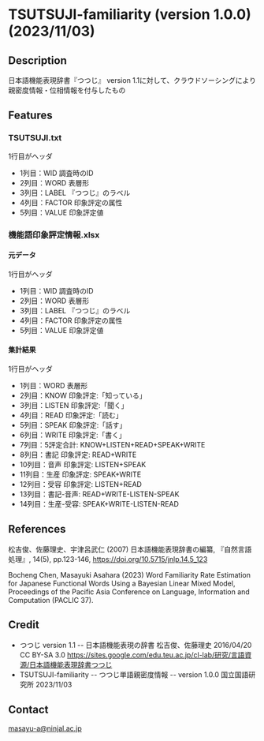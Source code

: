 # TSUTSUJI-familiarity (version 1.0.0) (2023/11/03)

## Description
日本語機能表現辞書『つつじ』 version 1.1に対して、クラウドソーシングにより親密度情報・位相情報を付与したもの

## Features 

### TSUTSUJI.txt

1行目がヘッダ

- 1列目：WID 調査時のID
- 2列目：WORD 表層形
- 3列目：LABEL 『つつじ』のラベル
- 4列目：FACTOR 印象評定の属性
- 5列目：VALUE 印象評定値

### 機能語印象評定情報.xlsx

#### 元データ

1行目がヘッダ

- 1列目：WID 調査時のID
- 2列目：WORD 表層形
- 3列目：LABEL 『つつじ』のラベル
- 4列目：FACTOR 印象評定の属性
- 5列目：VALUE 印象評定値

#### 集計結果

1行目がヘッダ

- 1列目：WORD 表層形
- 2列目：KNOW 印象評定:「知っている」
- 3列目：LISTEN 印象評定:「聞く」
- 4列目：READ 印象評定:「読む」
- 5列目：SPEAK 印象評定:「話す」
- 6列目：WRITE 印象評定:「書く」
- 7列目：5評定合計: KNOW+LISTEN+READ+SPEAK+WRITE
- 8列目：書記 印象評定: READ+WRITE
- 10列目：音声 印象評定: LISTEN+SPEAK
- 11列目：生産 印象評定: SPEAK+WRITE
- 12列目：受容 印象評定: LISTEN+READ
- 13列目：書記-音声: READ+WRITE-LISTEN-SPEAK
- 14列目：生産-受容: SPEAK+WRITE-LISTEN-READ


## References

松吉俊、佐藤理史、宇津呂武仁 (2007) 日本語機能表現辞書の編纂, 『自然言語処理』, 14(5), pp.123-146, https://doi.org/10.5715/jnlp.14.5_123

Bocheng Chen, Masayuki Asahara (2023) Word Familiarity Rate Estimation for Japanese Functional Words Using a Bayesian Linear Mixed Model, 
Proceedings of the Pacific Asia Conference on Language, Information and Computation (PACLIC 37).

## Credit
- つつじ version 1.1  -- 日本語機能表現の辞書
  松吉俊、佐藤理史 2016/04/20
  CC BY-SA 3.0 
  https://sites.google.com/edu.teu.ac.jp/cl-lab/研究/言語資源/日本語機能表現辞書つつじ
- TSUTSUJI-familiarity -- つつじ単語親密度情報 -- version 1.0.0
  国立国語研究所   2023/11/03
  
## Contact
masayu-a@ninjal.ac.jp
